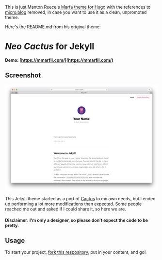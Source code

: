 This is just Manton Reece's [Marfa theme for Hugo](https://github.com/microdotblog/theme-marfa) with the references to [micro.blog](https://micro.blog) removed, in case you want to use it as a clean, unpromoted theme. 

Here's the README.md from his original theme:

# _Neo Cactus_ for Jekyll

#### Demo: [https://mmarfil.com/](https://mmarfil.com/)

## Screenshot

![screenshot](screenshot/home.png)

This Jekyll theme started as a port of [Cactus](https://github.com/eudicots/Cactus) to my own needs, but I ended up performing a lot more modifications than expected. Some people reached me out and asked if I could share it, so here we are.

#### Disclaimer: I'm only a designer, so please don't expect the code to be pretty.

## Usage
To start your project, [fork this respository](https://github.com/mmarfil/neocactus/fork), put in your content, and go!

